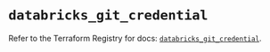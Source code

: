 # `databricks_git_credential`

Refer to the Terraform Registry for docs: [`databricks_git_credential`](https://registry.terraform.io/providers/databricks/databricks/1.40.0/docs/resources/git_credential).
